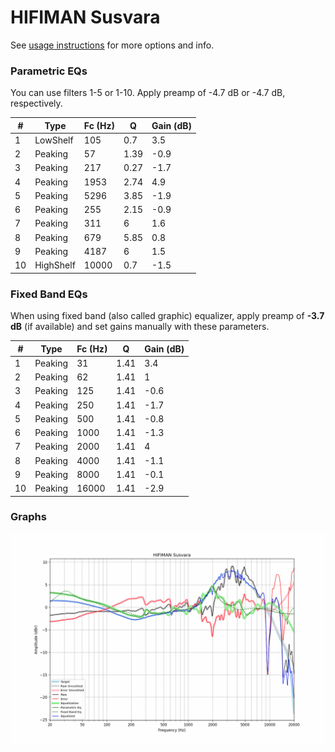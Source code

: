 # HIFIMAN Susvara
See [usage instructions](https://github.com/jaakkopasanen/AutoEq#usage) for more options and info.

### Parametric EQs
You can use filters 1-5 or 1-10. Apply preamp of -4.7 dB or -4.7 dB, respectively.

|   # | Type      |   Fc (Hz) |    Q |   Gain (dB) |
|-----|-----------|-----------|------|-------------|
|   1 | LowShelf  |       105 | 0.7  |         3.5 |
|   2 | Peaking   |        57 | 1.39 |        -0.9 |
|   3 | Peaking   |       217 | 0.27 |        -1.7 |
|   4 | Peaking   |      1953 | 2.74 |         4.9 |
|   5 | Peaking   |      5296 | 3.85 |        -1.9 |
|   6 | Peaking   |       255 | 2.15 |        -0.9 |
|   7 | Peaking   |       311 | 6    |         1.6 |
|   8 | Peaking   |       679 | 5.85 |         0.8 |
|   9 | Peaking   |      4187 | 6    |         1.5 |
|  10 | HighShelf |     10000 | 0.7  |        -1.5 |

### Fixed Band EQs
When using fixed band (also called graphic) equalizer, apply preamp of **-3.7 dB** (if available) and set gains manually with these parameters.

|   # | Type    |   Fc (Hz) |    Q |   Gain (dB) |
|-----|---------|-----------|------|-------------|
|   1 | Peaking |        31 | 1.41 |         3.4 |
|   2 | Peaking |        62 | 1.41 |         1   |
|   3 | Peaking |       125 | 1.41 |        -0.6 |
|   4 | Peaking |       250 | 1.41 |        -1.7 |
|   5 | Peaking |       500 | 1.41 |        -0.8 |
|   6 | Peaking |      1000 | 1.41 |        -1.3 |
|   7 | Peaking |      2000 | 1.41 |         4   |
|   8 | Peaking |      4000 | 1.41 |        -1.1 |
|   9 | Peaking |      8000 | 1.41 |        -0.1 |
|  10 | Peaking |     16000 | 1.41 |        -2.9 |

### Graphs
![](./HIFIMAN%20Susvara.png)

